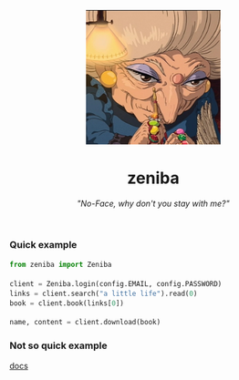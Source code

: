 <p align="center">
  <!-- <img src="https://raw.githubusercontent.com/PietroJomini/zeniba/master/docs/logo.jpg" alt="zeniba"/> -->
  <img src="docs/logo.jpg" alt="zeniba" height="236"/>
</p>

<h1 align="center">zeniba</h1>
<p align="center"><i>"No-Face, why don't you stay with me?"</i></p>

<br>

### Quick example

```python
from zeniba import Zeniba

client = Zeniba.login(config.EMAIL, config.PASSWORD)
links = client.search("a little life").read(0)
book = client.book(links[0])

name, content = client.download(book)
```

### Not so quick example

[docs](https://github.com/PietroJomini/zeniba/blob/master/docs/docs.md)
